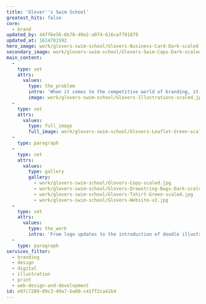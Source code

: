 ```yaml
---
title: 'Glover''s Swim School'
greatest_hits: false
core:
  - brand
updated_by: 44ff6e56-6b78-49e2-a074-616caf791879
updated_at: 1614781592
hero_image: work/glovers-swim-school/Glovers-Business-Card-Dark-scaled.jpg
secondary_image: work/glovers-swim-school/Glovers-Swim-Caps-Dark-scaled.jpg
main_content:
  -
    type: set
    attrs:
      values:
        type: the_problem
        intro: 'When it comes to the competitive world of branding, it’s often a case of sink or swim. For Glover’s, we set out to ensure it was the latter. The Preston-based swim school approached us to freshen-up their brand identity. '
        image: work/glovers-swim-school/Glovers-Illustrations-scaled.jpg
  -
    type: set
    attrs:
      values:
        type: full_image
        full_image: work/glovers-swim-school/Glovers-Leaflet-Green-scaled.jpg
  -
    type: paragraph
  -
    type: set
    attrs:
      values:
        type: gallery
        gallery:
          - work/glovers-swim-school/Glovers-Copy-scaled.jpg
          - work/glovers-swim-school/Glovers-Drawstring-Bags-Dark-scaled.jpg
          - work/glovers-swim-school/Glovers-Tshirt-Green-scaled.jpg
          - work/glovers-swim-school/Glovers-Website-v2.jpg
  -
    type: set
    attrs:
      values:
        type: the_work
        intro: 'From logo updates to the introduction of doodle illustrations and a light-hearted, inspirational tone of voice, we offered both print and digital solutions which provided Glover’s with the branding boost they desired. Cleaner, simpler, warmer and fresh. '
  -
    type: paragraph
services_filter:
  - branding
  - design
  - digital
  - illustration
  - print
  - web-design-and-development
id: e97c7289-09c3-49a7-ba00-c41ff2ca42b4
---
```

